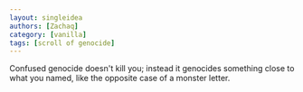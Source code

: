 ```yaml
---
layout: singleidea
authors: [Zachaq]
category: [vanilla]
tags: [scroll of genocide]
---
```

Confused genocide doesn't kill you; instead it genocides something close to what you named, like the opposite case of a monster letter.
